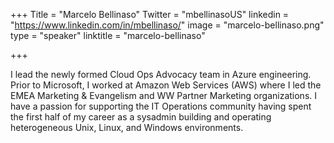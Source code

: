 +++
Title = "Marcelo Bellinaso"
Twitter = "mbellinasoUS"
linkedin = "https://www.linkedin.com/in/mbellinaso/"
image = "marcelo-bellinaso.png"
type = "speaker"
linktitle = "marcelo-bellinaso"

+++

I lead the newly formed Cloud Ops Advocacy team in Azure engineering. Prior to Microsoft, I worked at Amazon Web Services (AWS) where I led the EMEA Marketing & Evangelism and WW Partner Marketing organizations. I have a passion for supporting the IT Operations community having spent the first half of my career as a sysadmin building and operating heterogeneous Unix, Linux, and Windows environments.
